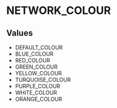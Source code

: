 # NETWORK_COLOUR

## Values
* DEFAULT_COLOUR
* BLUE_COLOUR
* RED_COLOUR
* GREEN_COLOUR
* YELLOW_COLOUR
* TURQUOISE_COLOUR
* PURPLE_COLOUR
* WHITE_COLOUR
* ORANGE_COLOUR